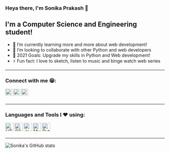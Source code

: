 ### Heya there, I'm Sonika Prakash 👋

## I'm a Computer Science and Engineering student!

- 🌱 I’m currently learning more and more about web development!
- 👯 I’m looking to collaborate with other Python and web developers
- 🥅 2021 Goals: Upgrade my skills in Python and Web development!
- ⚡ Fun fact: I love to sketch, listen to music and binge watch web series 

---

### Connect with me 😁:

[<img align="left" alt="Sonika Prakash | LinkedIn" width="22px" src="https://img.icons8.com/color/100/000000/linkedin.png" />][linkedin]
[<img align="left" alt="Sonika Prakash | Instagram" width="22px" src="https://img.icons8.com/fluent/100/000000/instagram-new.png" />][instagram]
[<img align="left" alt="Sonika Prakash | HackerRank" width="22px" src="https://img.icons8.com/windows/100/000000/hackerrank.png" />][hackerrank]

<br />
<br/>

---

### Languages and Tools I ❤ using:

[<img align="left" alt="HTML5" width="26px" src="https://img.icons8.com/color/100/000000/html-5--v1.png" />][html]
[<img align="left" alt="CSS3" width="26px" src="https://img.icons8.com/color/100/000000/css3.png" />][css]
[<img align="left" alt="JavaScript" width="26px" src="https://img.icons8.com/color/100/000000/javascript.png" />][js]
[<img align="left" alt="MySQL" width="26px" src="https://img.icons8.com/color/100/000000/mysql-logo.png" />][mysql]
[<img align="left" alt="Python" width="26px" src="https://img.icons8.com/color/100/000000/python.png" />][python]

<br/>
<br/>

---

![Sonika's GitHub stats](https://github-readme-stats.vercel.app/api?username=Sonika-Prakash&show_icons=true&theme=radical)



[instagram]: https://www.instagram.com/_sonika_prakash_/
[linkedin]: https://www.linkedin.com/in/sonika-prakash/
[hackerrank]: https://www.hackerrank.com/sonikaprakash10
[html]: https://img.icons8.com/color/48/000000/html-5--v1.png
[css]: https://img.icons8.com/color/48/000000/css3.png
[js]: https://img.icons8.com/color/48/000000/javascript.png
[mysql]: https://img.icons8.com/color/48/000000/mysql-logo.png
[python]: https://img.icons8.com/color/48/000000/python.png
